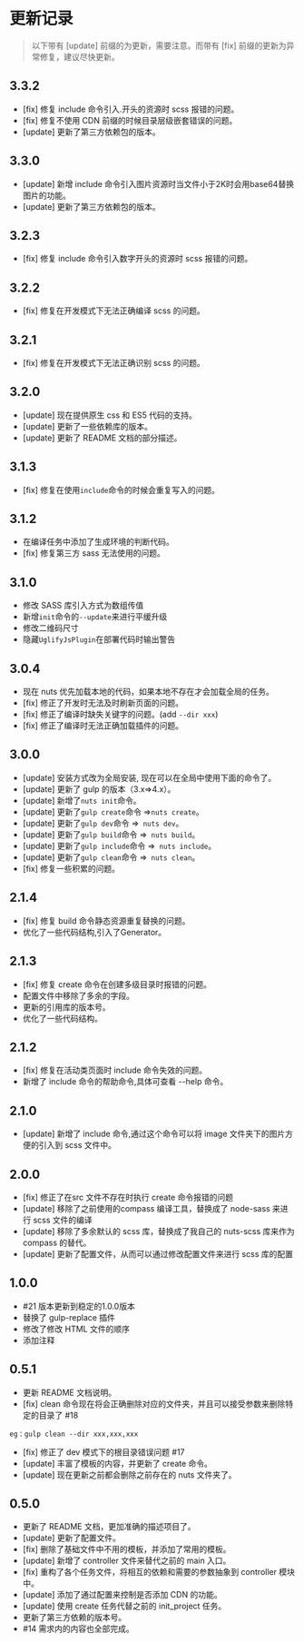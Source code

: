 # 更新记录

> 以下带有 [update] 前缀的为更新，需要注意。而带有 [fix] 前缀的更新为异常修复，建议尽快更新。

## 3.3.2

* [fix] 修复 include 命令引入.开头的资源时 scss 报错的问题。
* [fix] 修复不使用 CDN 前缀的时候目录层级嵌套错误的问题。
* [update] 更新了第三方依赖包的版本。

## 3.3.0

* [update] 新增 include 命令引入图片资源时当文件小于2K时会用base64替换图片的功能。
* [update] 更新了第三方依赖包的版本。

## 3.2.3

* [fix] 修复 include 命令引入数字开头的资源时 scss 报错的问题。

## 3.2.2

* [fix] 修复在开发模式下无法正确编译 scss 的问题。

## 3.2.1

* [fix] 修复在开发模式下无法正确识别 scss 的问题。

## 3.2.0

* [update] 现在提供原生 css 和 ES5 代码的支持。
* [update] 更新了一些依赖库的版本。
* [update] 更新了 README 文档的部分描述。

## 3.1.3

* [fix] 修复在使用``` include ```命令的时候会重复写入的问题。

## 3.1.2

* 在编译任务中添加了生成环境的判断代码。
* [fix] 修复第三方 sass 无法使用的问题。

## 3.1.0

* 修改 SASS 库引入方式为数组传值
* 新增``` init ```命令的``` --update ```来进行平缓升级
* 修改二维码尺寸
* 隐藏``` UglifyJsPlugin ```在部署代码时输出警告

## 3.0.4

* 现在 nuts 优先加载本地的代码，如果本地不存在才会加载全局的任务。
* [fix] 修正了开发时无法及时刷新页面的问题。
* [fix] 修正了编译时缺失关键字的问题。(add ```--dir xxx```)
* [fix] 修正了编译时无法正确加载插件的问题。

## 3.0.0

* [update] 安装方式改为全局安装, 现在可以在全局中使用下面的命令了。
* [update] 更新了 gulp 的版本（3.x=>4.x）。
* [update] 新增了``` nuts init ```命令。
* [update] 更新了``` gulp create ```命令 =>``` nuts create ```。
* [update] 更新了``` gulp dev ```命令 =>``` nuts dev```。
* [update] 更新了``` gulp build ```命令 =>``` nuts build```。
* [update] 更新了``` gulp include ```命令 =>``` nuts include```。
* [update] 更新了``` gulp clean ```命令 =>``` nuts clean```。
* [fix] 修复一些积累的问题。

## 2.1.4

* [fix] 修复 build 命令静态资源重复替换的问题。
* 优化了一些代码结构,引入了Generator。

## 2.1.3

* [fix] 修复 create 命令在创建多级目录时报错的问题。
* 配置文件中移除了多余的字段。
* 更新的引用库的版本号。
* 优化了一些代码结构。

## 2.1.2

* [fix] 修复在活动类页面时 include 命令失效的问题。
* 新增了 include 命令的帮助命令,具体可查看 --help 命令。

## 2.1.0

* [update] 新增了 include 命令,通过这个命令可以将 image 文件夹下的图片方便的引入到 scss 文件中。

## 2.0.0

* [fix]    修正了在src 文件不存在时执行 create 命令报错的问题
* [update] 移除了之前使用的compass 编译工具，替换成了 node-sass 来进行 scss 文件的编译
* [update] 移除了多余默认的 scss 库，替换成了我自己的 nuts-scss 库来作为compass 的替代。
* [update] 更新了配置文件，从而可以通过修改配置文件来进行 scss 库的配置

## 1.0.0

* #21  版本更新到稳定的1.0.0版本
* 替换了 gulp-replace 插件
* 修改了修改 HTML 文件的顺序
* 添加注释

## 0.5.1

* 更新 README 文档说明。
* [fix]   clean 命令现在将会正确删除对应的文件夹，并且可以接受参数来删除特定的目录了 #18
```
eg：gulp clean --dir xxx,xxx,xxx
```
* [fix]    修正了 dev 模式下的根目录错误问题 #17
* [update] 丰富了模板的内容，并更新了 create 命令。
* [update] 现在更新之前都会删除之前存在的 nuts 文件夹了。

## 0.5.0
* 更新了 README 文档，更加准确的描述项目了。
* [update] 更新了配置文件。
* [fix]    删除了基础文件中不用的模板，并添加了常用的模板。
* [update] 新增了 controller 文件来替代之前的 main 入口。
* [fix]    重构了各个任务文件，将相互的依赖和需要的参数抽象到 controller 模块中。
* [update] 添加了通过配置来控制是否添加 CDN 的功能。
* [update] 使用 create 任务代替之前的 init_project 任务。
* 更新了第三方依赖的版本号。
* #14 需求内的内容也全部完成。

